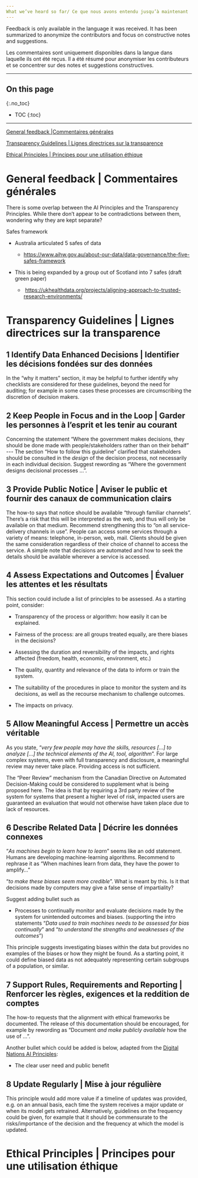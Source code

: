 ```yaml
---
What we’ve heard so far/ Ce que nous avons entendu jusqu’à maintenant
---
```


Feedback is only available in the language it was received. It has been
summarized to anonymize the contributors and focus on constructive notes and
suggestions.

Les commentaires sont uniquement disponibles dans la langue dans laquelle ils
ont été reçus. Il a été résumé pour anonymiser les contributeurs et se
concentrer sur des notes et suggestions constructives.

----

## On this page
{:.no_toc}

- TOC
{:toc}

----

[General feedback |Commentaires générales](#general)

[Transparency Guidelines | Lignes directrices sur la transparence](#transparency)

[Ethical Principles | Principes pour une utilisation éthique](#ethical-principles)

General feedback | Commentaires générales <a name="general"></a>
==========================================

There is some overlap between the AI Principles and the Transparency Principles. While there don’t appear to be contradictions between them, wondering why they are kept separate?

Safes framework

-   Australia articulated 5 safes of data

    -   <https://www.aihw.gov.au/about-our-data/data-governance/the-five-safes-framework>

-   This is being expanded by a group out of Scotland into 7 safes (draft green
    paper)

    -    <https://ukhealthdata.org/projects/aligning-approach-to-trusted-research-environments/>

Transparency Guidelines | Lignes directrices sur la transparence <a name="transparency"></a>
=================================================================

1 Identify Data Enhanced Decisions | Identifier les décisions fondées sur des données
--------------------------------------------------------------------------------------

In the “why it matters” section, it may be helpful to further identify why checklists are considered for these guidelines, beyond the need for auditing; for example in some cases these processes are circumscribing the discretion of
decision makers.

2 Keep People in Focus and in the Loop | Garder les personnes à l’esprit et les tenir au courant
-------------------------------------------------------------------------------------------------

Concerning the statement “Where the government makes decisions, they should be done made with people/stakeholders rather than on their behalf” --- The section “How to follow this guideline” clarified that stakeholders should be consulted
in the *design* of the decision process, not necessarily in each individual decision. Suggest rewording as “Where the government designs decisional processes ...”.

3 Provide Public Notice | Aviser le public et fournir des canaux de communication clairs
-----------------------------------------------------------------------------------------

The how-to says that notice should be available “through familiar channels”. There’s a risk that this will be interpreted as the web, and thus will only be available on that medium. Recommend strengthening this to “on all service-delivery channels in use”. People can access some services through a variety of means: telephone, in-person, web, mail. Clients should be given the same consideration regardless of their choice of channel to access the service. A simple note that decisions are automated and how to seek the details should be available wherever a service is accessed.

4 Assess Expectations and Outcomes | Évaluer les attentes et les résultats
---------------------------------------------------------------------------

This section could include a list of principles to be assessed. As a starting point, consider:

-   Transparency of the process or algorithm: how easily it can be explained.

-   Fairness of the process: are all groups treated equally, are there biases in the decisions?

-   Assessing the duration and reversibility of the impacts, and rights affected (freedom, health, economic, environment, etc.)

-   The quality, quantity and relevance of the data to inform or train the system.

-   The suitability of the procedures in place to monitor the system and its decisions, as well as the recourse mechanism to challenge outcomes.

-   The impacts on privacy.

5 Allow Meaningful Access | Permettre un accès véritable
---------------------------------------------------------

As you state, “*very few people may have the skills, resources [...] to analyze [...] the technical elements of the AI, tool, algorithm*”. For large complex systems, even with full transparency and disclosure, a meaningful review may never take place. Providing access is not sufficient.

The “Peer Review” mechanism from the Canadian Directive on Automated Decision-Making could be considered to supplement what is being proposed here. The idea is that by requiring a 3rd party review of the system for systems that present a higher level of risk, impacted users are guaranteed an evaluation that would not otherwise have taken place due to lack of resources.

6 Describe Related Data | Décrire les données connexes
-------------------------------------------------------

“*As machines begin to learn how to learn*” seems like an odd statement. Humans are developing machine-learning algorithms. Recommend to rephrase it as “When machines learn from data, they have the power to amplify…”

“*to make these biases seem more credible*”. What is meant by this. Is it that decisions made by computers may give a false sense of impartiality?

Suggest adding bullet such as

-   Processes to continually monitor and evaluate decisions made by the system for unintended outcomes and biases. (supporting the intro statements “*Data used to train machines needs to be assessed for bias continually*” and “*to understand the strengths and weaknesses of the outcomes*”)

This principle suggests investigating biases within the data but provides no examples of the biases or how they might be found. As a starting point, it could define biased data as not adequately representing certain subgroups of a population, or similar.

7 Support Rules, Requirements and Reporting | Renforcer les règles, exigences et la reddition de comptes
---------------------------------------------------------------------------------------------------------

The how-to requests that the alignment with ethical frameworks be documented. The release of this documentation should be encouraged, for example by rewording as “Document *and make publicly available* how the use of …”.

Another bullet which could be added is below, adapted from the [Digital Nations AI Principles](https://leadingdigitalgovs.org/comunicacion/noticias/artificial-intelligence):

-   The clear user need and public benefit

8 Update Regularly | Mise à jour régulière
-------------------------------------------

This principle would add more value if a timeline of updates was provided, e.g. on an annual basis, each time the system receives a major update or when its model gets retrained. Alternatively, guidelines on the frequency could be given, for example that it should be commensurate to the risks/importance of the decision and the frequency at which the model is updated.

Ethical Principles | Principes pour une utilisation éthique
============================================================
